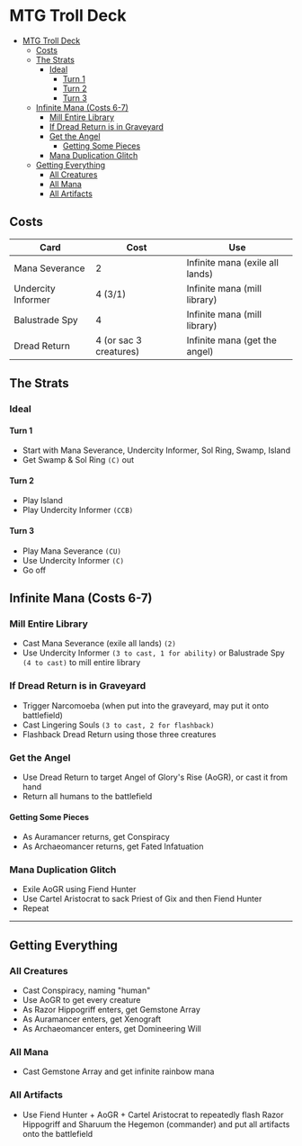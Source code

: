 # MTG Troll Deck

- [MTG Troll Deck](#mtg-troll-deck)
  - [Costs](#costs)
  - [The Strats](#the-strats)
    - [Ideal](#ideal)
      - [Turn 1](#turn-1)
      - [Turn 2](#turn-2)
      - [Turn 3](#turn-3)
  - [Infinite Mana (Costs 6-7)](#infinite-mana-costs-6-7)
    - [Mill Entire Library](#mill-entire-library)
    - [If Dread Return is in Graveyard](#if-dread-return-is-in-graveyard)
    - [Get the Angel](#get-the-angel)
      - [Getting Some Pieces](#getting-some-pieces)
    - [Mana Duplication Glitch](#mana-duplication-glitch)
  - [Getting Everything](#getting-everything)
    - [All Creatures](#all-creatures)
    - [All Mana](#all-mana)
    - [All Artifacts](#all-artifacts)

## Costs

| Card               | Cost                   | Use                             |
| ------------------ | ---------------------- | ------------------------------- |
| Mana Severance     | 2                      | Infinite mana (exile all lands) |
| Undercity Informer | 4 (3/1)                | Infinite mana (mill library)    |
| Balustrade Spy     | 4                      | Infinite mana (mill library)    |
| Dread Return       | 4 (or sac 3 creatures) | Infinite mana (get the angel)   |

## The Strats

### Ideal

#### Turn 1

- Start with Mana Severance, Undercity Informer, Sol Ring, Swamp, Island
- Get Swamp & Sol Ring `(C)` out

#### Turn 2

- Play Island
- Play Undercity Informer `(CCB)`

#### Turn 3

- Play Mana Severance `(CU)`
- Use Undercity Informer `(C)`
- Go off

## Infinite Mana (Costs 6-7)

### Mill Entire Library

- Cast Mana Severance (exile all lands) `(2)`
- Use Undercity Informer `(3 to cast, 1 for ability)` or Balustrade Spy `(4 to cast)` to mill entire library

### If Dread Return is in Graveyard

- Trigger Narcomoeba (when put into the graveyard, may put it onto battlefield)
- Cast Lingering Souls `(3 to cast, 2 for flashback)`
- Flashback Dread Return using those three creatures

### Get the Angel

- Use Dread Return to target Angel of Glory's Rise (AoGR), or cast it from hand
- Return all humans to the battlefield

#### Getting Some Pieces

- As Auramancer returns, get Conspiracy
- As Archaeomancer returns, get Fated Infatuation

### Mana Duplication Glitch

- Exile AoGR using Fiend Hunter
- Use Cartel Aristocrat to sack Priest of Gix and then Fiend Hunter
- Repeat

---

## Getting Everything

### All Creatures

- Cast Conspiracy, naming "human"
- Use AoGR to get every creature
- As Razor Hippogriff enters, get Gemstone Array
- As Auramancer enters, get Xenograft
- As Archaeomancer enters, get Domineering Will

### All Mana

- Cast Gemstone Array and get infinite rainbow mana

### All Artifacts

- Use Fiend Hunter + AoGR + Cartel Aristocrat to repeatedly flash Razor Hippogriff and Sharuum the Hegemon (commander) and put all artifacts onto the battlefield

